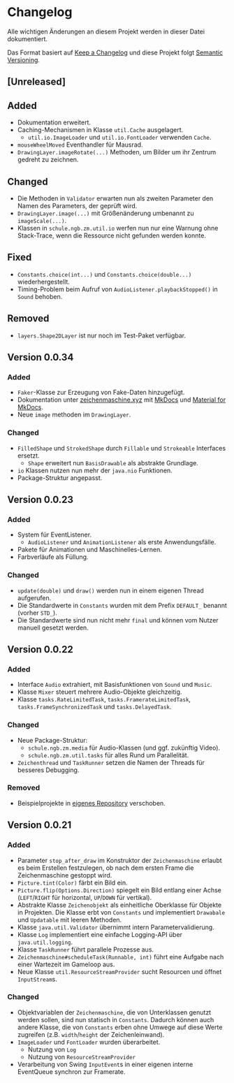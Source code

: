# Changelog
Alle wichtigen Änderungen an diesem Projekt werden in dieser Datei dokumentiert.

Das Format basiert auf [Keep a Changelog](https://keepachangelog.com/de/1.0.0/)
und diese Projekt folgt [Semantic Versioning](https://semver.org/spec/v2.0.0.html).

## [Unreleased]

## Added 
- Dokumentation erweitert.
- Caching-Mechanismen in Klasse `util.Cache` ausgelagert. 
  - `util.io.ImageLoader` und `util.io.FontLoader` verwenden `Cache`.
- `mouseWheelMoved` Eventhandler für Mausrad.
- `DrawingLayer.imageRotate(...)` Methoden, um Bilder um ihr Zentrum gedreht zu zeichnen.

## Changed
- Die Methoden in `Validator` erwarten nun als zweiten Parameter den Namen des Parameters, der geprüft wird.
- `DrawingLayer.image(...)` mit Größenänderung umbenannt zu `imageScale(...)`.
- Klassen in `schule.ngb.zm.util.io` werfen nun nur eine Warnung ohne Stack-Trace, wenn die Ressource nicht gefunden werden konnte.

## Fixed
- `Constants.choice(int...)` und `Constants.choice(double...)` wiederhergestellt.
- Timing-Problem beim Aufruf von `AudioListener.playbackStopped()` in `Sound` behoben.

## Removed
- `layers.Shape2DLayer` ist nur noch im Test-Paket verfügbar.

## Version 0.0.34

### Added
- `Faker`-Klasse zur Erzeugung von Fake-Daten hinzugefügt.
- Dokumentation unter [zeichenmaschine.xyz](https://zeichenmaschine.xyz) mit 
  [MkDocs](https://www.mkdocs.org) und [Material for MkDocs](https://squidfunk.github.io/mkdocs-material/).
- Neue `image` methoden im `DrawingLayer`.

### Changed
- `FilledShape` und `StrokedShape` durch `Fillable` und `Strokeable` Interfaces ersetzt.
	- `Shape` erweitert nun `BasisDrawable` als abstrakte Grundlage.
- `io` Klassen nutzen nun mehr der `java.nio` Funktionen.
- Package-Struktur angepasst.

## Version 0.0.23

### Added
- System für EventListener.
  - `AudioListener` und `AnimationListener` als erste Anwendungsfälle.
- Pakete für Animationen und Maschinelles-Lernen.
- Farbverläufe als Füllung.

### Changed
- `update(double)` und `draw()` werden nun in einem eigenen Thread aufgerufen. 
- Die Standardwerte in `Constants` wurden mit dem Prefix `DEFAULT_` benannt (vorher `STD_`).
- Die Standardwerte sind nun nicht mehr `final` und können vom Nutzer manuell gesetzt werden.

## Version 0.0.22

### Added
- Interface `Audio` extrahiert, mit Basisfunktionen von `Sound` und `Music`.
- Klasse `Mixer` steuert mehrere Audio-Objekte gleichzeitig. 
- Klasse `tasks.RateLimitedTask`, `tasks.FramerateLimitedTask`, `tasks.FrameSynchronizedTask` und `tasks.DelayedTask`. 

### Changed
- Neue Package-Struktur:
  - `schule.ngb.zm.media` für Audio-Klassen (und ggf. zukünftig Video).
  - `schule.ngb.zm.util.tasks` für alles Rund um Parallelität.
- `Zeichenthread` und `TaskRunner` setzen die Namen der Threads für besseres Debugging.

### Removed
- Beispielprojekte in [eigenes Repository](https://github.com/jneug/zeichenmaschine-examples) verschoben.

## Version 0.0.21

### Added
- Parameter `stop_after_draw` im Konstruktor der `Zeichenmaschine` erlaubt es beim Erstellen festzulegen, ob nach dem ersten Frame die Zeichenmaschine gestoppt wird.
- `Picture.tint(Color)` färbt ein Bild ein.
- `Picture.flip(Options.Direction)` spiegelt ein Bild entlang einer Achse (`LEFT`/`RIGHT` für horizontal, `UP`/`DOWN` für vertikal).
- Abstrakte Klasse `Zeichenobjekt` als einheitliche Oberklasse für Objekte in Projekten. Die Klasse erbt von `Constants` und implementiert `Drawabale` und `Updatable` mit leeren Methoden.
- Klasse `java.util.Validator` übernimmt intern Parametervalidierung.
- Klasse `Log` implementiert eine einfache Logging-API über `java.util.logging`.
- Klasse `TaskRunner` führt parallele Prozesse aus.
- `Zeichenmaschine#scheduleTask(Runnable, int)` führt eine Aufgabe nach einer Wartezeit im Gameloop aus.
- Neue Klasse `util.ResourceStreamProvider` sucht Resourcen und öffnet `InputStream`s.

### Changed
- Objektvariablen der `Zeichenmaschine`, die von Unterklassen genutzt werden sollen, sind nun statisch in `Constants`. Dadurch können auch andere Klasse, die von `Constants` erben ohne Umwege auf diese Werte zugreifen (z.B. `width`/`height` der Zeichenleinwand).
- `ImageLoader` und `FontLoader` wurden überarbeitet.
  - Nutzung von `Log`
  - Nutzung von `ResourceStreamProvider`
- Verarbeitung von Swing `InputEvent`s in einer eigenen interne EventQueue synchron zur Framerate.
